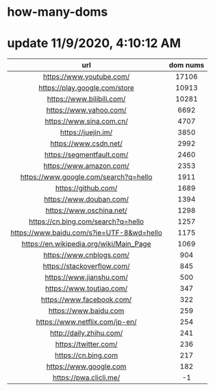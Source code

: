 # how-many-doms

# update 11/9/2020, 4:10:12 AM

url | dom nums
:-: | :-:
https://www.youtube.com/ | 17106
https://play.google.com/store | 10913
https://www.bilibili.com/ | 10281
https://www.yahoo.com/ | 6692
https://www.sina.com.cn/ | 4707
https://juejin.im/ | 3850
https://www.csdn.net/ | 2992
https://segmentfault.com/ | 2460
https://www.amazon.com/ | 2353
https://www.google.com/search?q=hello | 1911
https://github.com/ | 1689
https://www.douban.com/ | 1394
https://www.oschina.net/ | 1298
https://cn.bing.com/search?q=hello | 1257
https://www.baidu.com/s?ie=UTF-8&wd=hello | 1175
https://en.wikipedia.org/wiki/Main_Page | 1069
https://www.cnblogs.com/ | 904
https://stackoverflow.com/ | 845
https://www.jianshu.com/ | 500
https://www.toutiao.com/ | 347
https://www.facebook.com/ | 322
https://www.baidu.com | 259
https://www.netflix.com/jp-en/ | 254
http://daily.zhihu.com/ | 241
https://twitter.com/ | 236
https://cn.bing.com | 217
https://www.google.com | 182
https://pwa.clicli.me/ | -1
